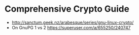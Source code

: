 # Comprehensive Crypto Guide
- http://sanctum.geek.nz/arabesque/series/gnu-linux-crypto/
- On GnuPG 1 vs 2 https://superuser.com/a/655250/240747
